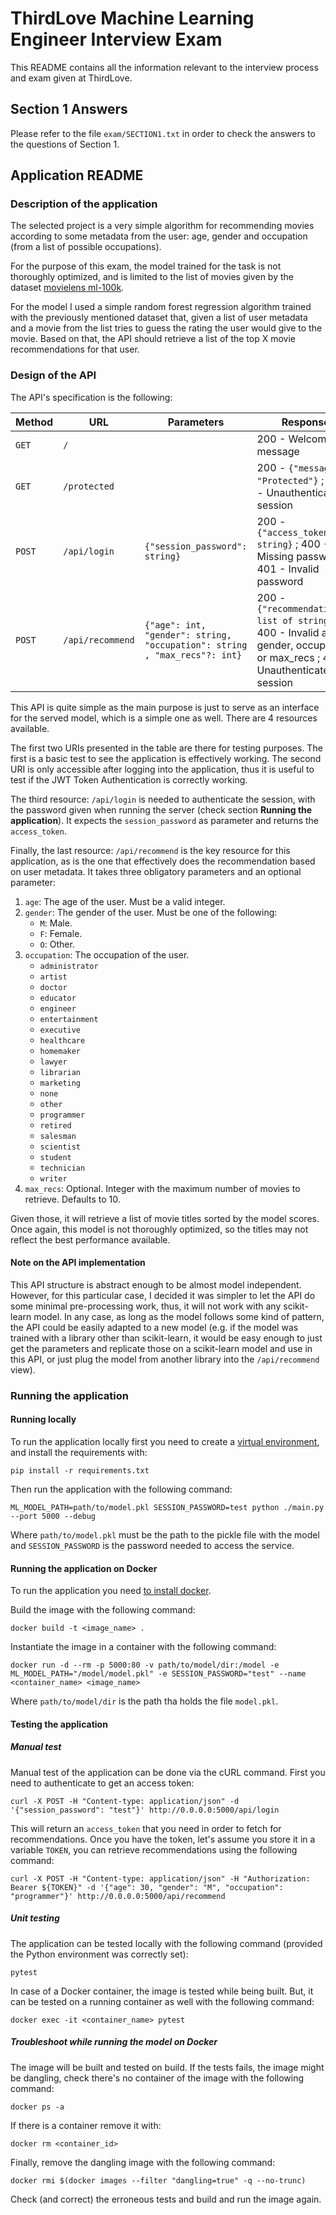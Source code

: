 ThirdLove Machine Learning Engineer Interview Exam
==================================================

This README contains all the information relevant to the interview process and
exam given at ThirdLove.

Section 1 Answers
-----------------

Please refer to the file `exam/SECTION1.txt` in order to check the answers to
the questions of Section 1.


Application README
------------------

### Description of the application

The selected project is a very simple algorithm for recommending movies
according to some metadata from the user: age, gender and occupation (from a
list of possible occupations).

For the purpose of this exam, the model trained for the task is not thoroughly
optimized, and is limited to the list of movies given by the dataset [movielens
ml-100k](http://files.grouplens.org/datasets/movielens/ml-100k/).

For the model I used a simple random forest regression algorithm trained with
the previously mentioned dataset that, given a list of user metadata and a movie
from the list tries to guess the rating the user would give to the movie. Based
on that, the API should retrieve a list of the top X movie recommendations for
that user.

### Design of the API

The API's specification is the following:

| Method   | URL               | Parameters                                                                | Response                                                                                                                        |
| -------- | ----------------- | ------------------------------------------------------------------------- | ------------------------------------------------------------------------------------------------------------------------------- |
| `GET`    | `/`               |                                                                           | 200 - Welcome message                                                                                                           |
| `GET`    | `/protected`      |                                                                           | 200 - `{"message": "Protected"}` ; 401 - Unauthenticated session                                                                |
| `POST`   | `/api/login`      | `{"session_password": string}`                                            | 200 - `{"access_token": string}` ; 400 - Missing password ; 401 - Invalid password                                              |
| `POST`   | `/api/recommend`  | `{"age": int, "gender": string, "occupation": string , "max_recs"?: int}` | 200 - `{"recommendations": list of string}` ; 400 - Invalid age, gender, occupation or max_recs ; 401 - Unauthenticated session |

This API is quite simple as the main purpose is just to serve as an interface
for the served model, which is a simple one as well. There are 4 resources
available.

The first two URIs presented in the table are there for testing purposes. The
first is a basic test to see the application is effectively working.  The
second URI is only accessible after logging into the application, thus it is 
useful to test if the JWT Token Authentication is correctly working.

The third resource: `/api/login` is needed to authenticate the session, with
the password given when running the server (check section **Running the
application**).  It expects the `session_password` as parameter and returns the
`access_token`. 

Finally, the last resource: `/api/recommend` is the key resource for this
application, as is the one that effectively does the recommendation based on
user metadata. It takes three obligatory parameters and an optional parameter:

1. `age`: The age of the user. Must be a valid integer.
2. `gender`: The gender of the user. Must be one of the following:
    - `M`: Male.
    - `F`: Female.
    - `O`: Other.
3. `occupation`: The occupation of the user.
    - `administrator`
    - `artist`
    - `doctor`
    - `educator`
    - `engineer`
    - `entertainment`
    - `executive`
    - `healthcare`
    - `homemaker`
    - `lawyer`
    - `librarian`
    - `marketing`
    - `none`
    - `other`
    - `programmer`
    - `retired`
    - `salesman`
    - `scientist`
    - `student`
    - `technician`
    - `writer`
4. `max_recs`: Optional. Integer with the maximum number of movies to retrieve. 
    Defaults to 10.

Given those, it will retrieve a list of movie titles sorted by the model
scores. Once again, this model is not thoroughly optimized, so the titles may
not reflect the best performance available.

#### Note on the API implementation

This API structure is abstract enough to be almost model independent. However,
for this particular case, I decided it was simpler to let the API do some
minimal pre-processing work, thus, it will not work with any scikit-learn
model. In any case, as long as the model follows some kind of pattern, the API
could be easily adapted to a new model (e.g. if the model was trained with a
library other than scikit-learn, it would be easy enough to just get the
parameters and replicate those on a scikit-learn model and use in this API, or
just plug the model from another library into the `/api/recommend` view).

### Running the application

#### Running locally

To run the application locally first you need to create a [virtual
environment](https://virtualenv.pypa.io/en/latest/), and install the
requirements with:

    pip install -r requirements.txt

Then run the application with the following command:

    ML_MODEL_PATH=path/to/model.pkl SESSION_PASSWORD=test python ./main.py --port 5000 --debug

Where `path/to/model.pkl` must be the path to the pickle file with the model
and `SESSION_PASSWORD` is the password needed to access the service.

#### Running the application on Docker

To run the application you need [to install docker](https://docs.docker.com/install/).

Build the image with the following command:

    docker build -t <image_name> .

Instantiate the image in a container with the following command:

    docker run -d --rm -p 5000:80 -v path/to/model/dir:/model -e ML_MODEL_PATH="/model/model.pkl" -e SESSION_PASSWORD="test" --name <container_name> <image_name>

Where `path/to/model/dir` is the path tha holds the file `model.pkl`.

#### Testing the application

##### Manual test

Manual test of the application can be done via the cURL command. First you need
to authenticate to get an access token:

    curl -X POST -H "Content-type: application/json" -d '{"session_password": "test"}' http://0.0.0.0:5000/api/login

This will return an `access_token` that you need in order to fetch for
recommendations.  Once you have the token, let's assume you store it in a
variable `TOKEN`, you can retrieve recommendations using the following command:

    curl -X POST -H "Content-type: application/json" -H "Authorization: Bearer ${TOKEN}" -d '{"age": 30, "gender": "M", "occupation": "programmer"}' http://0.0.0.0:5000/api/recommend
    
##### Unit testing

The application can be tested locally with the following command (provided the
Python environment was correctly set):

    pytest

In case of a Docker container, the image is tested while being built. But, it
can be tested on a running container as well with the following command:

    docker exec -it <container_name> pytest
    
##### Troubleshoot while running the model on Docker

The image will be built and tested on build. If the tests fails, the image
might be dangling, check there's no container of the image with the following
command:

    docker ps -a

If there is a container remove it with:

    docker rm <container_id>
    
Finally, remove the dangling image with the following command:

    docker rmi $(docker images --filter "dangling=true" -q --no-trunc)

Check (and correct) the erroneous tests and build and run the image again.
